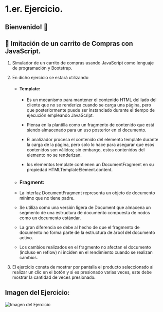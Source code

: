 # 1.er. Ejercicio.
## Bienvenido! 👋

## 🛒 Imitación de un carrito de Compras con JavaScript.

1. Simulador de un carrito de compras usando JavaScript como lenguaje de programación y Bootstrap.

2. En dicho ejercicio se estará utilizando:

    * #### Template:
    
        * Es un mecanismo para mantener el contenido HTML del lado del cliente que no se renderiza cuando se carga una página, pero que posteriormente puede ser instanciado durante el tiempo de ejecución empleando JavaScript.

        * Piensa en la plantilla como un fragmento de contenido que está siendo almacenado para un uso posterior en el documento.

        * El analizador procesa el contenido del elemento template durante la carga de la página, pero solo lo hace para asegurar que esos contenidos son válidos; sin embargo, estos contenidos del elemento no se renderizan.

        * los elementos template contienen un DocumentFragment en su propiedad HTMLTemplateElement.content.

    * ### Fragment:

    * La interfaz DocumentFragment representa un objeto de documento mínimo que no tiene padre.

    * Se utiliza como una versión ligera de Document que almacena un segmento de una estructura de documento compuesta de nodos como un documento estándar.

    * La gran diferencia se debe al hecho de que el fragmento de documento no forma parte de la estructura de árbol del documento activo.

    * Los cambios realizados en el fragmento no afectan el documento (incluso en reflow) ni inciden en el rendimiento cuando se realizan cambios.

3. El ejercicio consta de mostrar por pantalla el producto seleccionado al realizar un clic en el botón y si es presionado varias veces, este debe mostrar la cantidad de veces presionado.

## Imagen del Ejercicio:

![Imagen del Ejercicio](https://github.com/diegudeveloper/Proyecto02_Cards/blob/main/1erEjercicio/img/ejercicio1.png)